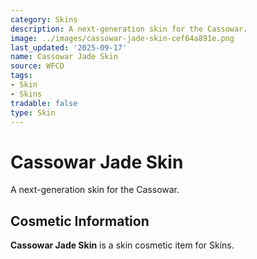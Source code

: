 ```yaml
---
category: Skins
description: A next-generation skin for the Cassowar.
image: ../images/cassowar-jade-skin-cef64a891e.png
last_updated: '2025-09-17'
name: Cassowar Jade Skin
source: WFCD
tags:
- Skin
- Skins
tradable: false
type: Skin
---
```


# Cassowar Jade Skin

A next-generation skin for the Cassowar.

## Cosmetic Information

**Cassowar Jade Skin** is a skin cosmetic item for Skins.

